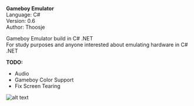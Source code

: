 __Gameboy Emulator__  
Language: C#   
Version: 0.6  
Author: Thoosje

Gameboy Emulator build in C# .NET  
For study purposes and anyone interested about emulating hardware in C# .NET 

__TODO:__
- Audio
- Gameboy Color Support
- Fix Screen Tearing


![alt text](https://i.postimg.cc/tCB3CzP6/zeldaa.png)


